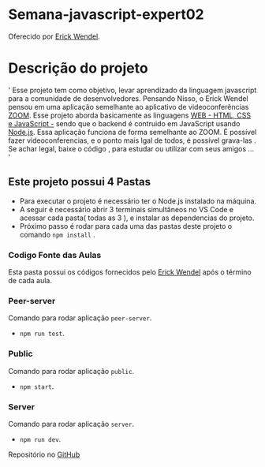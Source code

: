 # Semana-javascript-expert02

Oferecido por [Erick Wendel](https://www.youtube.com/channel/UCh84012dEUE076wM2CVFN9A).

# Descrição do projeto

'   Esse projeto tem como objetivo, levar aprendizado da linguagem javascript para a comunidade de desenvolvedores.
  Pensando Nisso, o Erick Wendel pensou em uma aplicação semelhante ao aplicativo de videoconferências [ZOOM](https://zoom.us/pt-pt/meetings.html).
  Esse projeto aborda basicamente as linguagens [WEB - HTML, CSS e JavaScript -](https://www.w3schools.com/) sendo que o backend é contruido em JavaScript usando [Node.js](https://nodejs.org/en/).
    Essa aplicação funciona de forma semelhante ao ZOOM. É possível fazer videoconferencias, e o ponto mais lgal de todos, é possível grava-las .
    Se achar legal, baixe o código , para estudar ou utilizar com seus amigos ... '



## Este projeto possui 4 Pastas

- Para executar o projeto é necessário ter o Node.js instalado na máquina.
- A seguir é necessário abrir 3 terminais simultâneos no VS Code e acessar cada pasta( todas as 3 ), e instalar as dependencias do projeto.
- Próximo passo é rodar para cada uma das pastas deste projeto o comando ``` npm install ``` .

### Codigo Fonte das Aulas

Esta pasta possui os códigos fornecidos pelo [Erick Wendel](https://www.youtube.com/channel/UCh84012dEUE076wM2CVFN9A) após o término de cada aula.

### Peer-server

Comando para rodar aplicação ``` peer-server ```.
- ``` npm run test ```.


### Public

Comando para rodar aplicação ``` public ```.
- ``` npm start ```.

### Server

Comando para rodar aplicação ``` server ```.
- ``` npm run dev ```.


Repositório no [GitHub](https://github.com/ErickWendel/semana-javascript-expert02)


